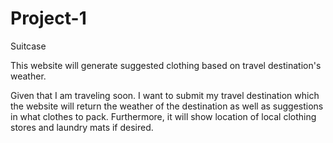 # Project-1
Suitcase 

This website will generate suggested clothing based on travel destination's weather. 

Given that I am traveling soon. I want to submit my travel destination which the website will return the weather of the 
destination as well as suggestions in what clothes to pack. Furthermore, it will show location of local clothing stores and laundry
mats if desired.
